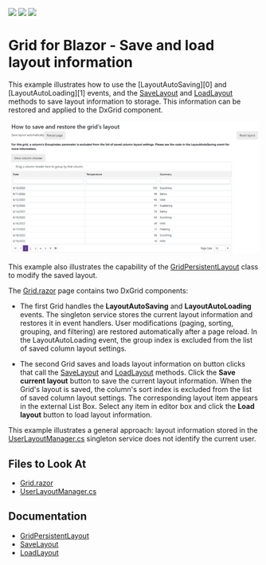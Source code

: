<!-- default badges list -->
![](https://img.shields.io/endpoint?url=https://codecentral.devexpress.com/api/v1/VersionRange/217318326/22.1.2%2B)
[![](https://img.shields.io/badge/Open_in_DevExpress_Support_Center-FF7200?style=flat-square&logo=DevExpress&logoColor=white)](https://supportcenter.devexpress.com/ticket/details/T826240)
[![](https://img.shields.io/badge/📖_How_to_use_DevExpress_Examples-e9f6fc?style=flat-square)](https://docs.devexpress.com/GeneralInformation/403183)
<!-- default badges end -->
<!-- default file list -->

# Grid for Blazor - Save and load layout information

This example illustrates how to use the [LayoutAutoSaving][0] and [LayoutAutoLoading][1] events, and the [SaveLayout](https://docs.devexpress.com/Blazor/DevExpress.Blazor.DxGrid.SaveLayout) and [LoadLayout](https://docs.devexpress.com/Blazor/DevExpress.Blazor.DxGrid.LoadLayout(DevExpress.Blazor.GridPersistentLayout)) methods to save layout information to storage. This information can be restored and applied to the DxGrid component. 

![App sample](images/dxgrid-save-restore-layout.png)

This example also illustrates the capability of the [GridPersistentLayout](https://docs.devexpress.com/Blazor/DevExpress.Blazor.DxGrid.LoadLayout(DevExpress.Blazor.GridPersistentLayout)) class to modify the saved layout.

The [Grid.razor](./SaveAndRestoreLayout/SaveAndRestoreLayout/Pages/Grid.razor) page contains two DxGrid components:

* The first Grid handles the **LayoutAutoSaving** and **LayoutAutoLoading** events. The singleton service stores the current layout information and restores it in event handlers. User modifications (paging, sorting, grouping, and filtering) are restored automatically after a page reload. In the LayoutAutoLoading event, the group index is excluded from the list of saved column layout settings.

* The second Grid saves and loads layout information on button clicks that call the [SaveLayout](https://docs.devexpress.com/Blazor/DevExpress.Blazor.DxGrid.SaveLayout) and [LoadLayout](https://docs.devexpress.com/Blazor/DevExpress.Blazor.DxGrid.LoadLayout(DevExpress.Blazor.GridPersistentLayout)) methods. Click the **Save current layout** button to save the current layout information. When the Grid's layout is saved, the column's sort index is excluded from the list of saved column layout settings. The corresponding layout item appears in the external List Box. Select any item in editor box and click the **Load layout** button to load layout information. 

This example illustrates a general approach: layout information stored in the [UserLayoutManager.cs](./SaveAndRestoreLayout/SaveAndRestoreLayout/Data/UserLayoutManager.cs) singleton service does not identify the current user.


## Files to Look At

- [Grid.razor](./SaveAndRestoreLayout/SaveAndRestoreLayout/Pages/Grid.razor)
- [UserLayoutManager.cs](./SaveAndRestoreLayout/SaveAndRestoreLayout/Data/UserLayoutManager.cs) 

## Documentation

* [GridPersistentLayout](https://docs.devexpress.com/Blazor/DevExpress.Blazor.DxGrid.LoadLayout(DevExpress.Blazor.GridPersistentLayout))
* [SaveLayout](https://docs.devexpress.com/Blazor/DevExpress.Blazor.DxGrid.SaveLayout)
* [LoadLayout](https://docs.devexpress.com/Blazor/DevExpress.Blazor.DxGrid.LoadLayout(DevExpress.Blazor.GridPersistentLayout))
